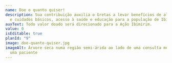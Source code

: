 ```yaml
---
name: Doe o quanto quiser!
description: Sua contribuição auxilia o Gretas a levar benefícios de alimentação
  e cuidados básicos, acesso à saúde e educação para a população de Ibimirim.
auxText: Todo valor doado será direcionado para a Ação Ibimirim.
value: 0
isEditable: true
planId: "9"
image: doe-quanto-quiser.jpg
imageAlt: Árvore seca numa região semi-árida ao lado de uma consulta médica com
  uma paciente
---
```

